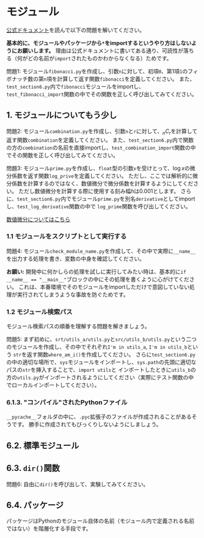 # モジュール

[公式ドキュメント](https://docs.python.org/ja/3.8/tutorial/modules.html)を読んで以下の問題を解いてください。

**基本的に、モジュールやパッケージから`*`をimportするというやり方はしないようにお願いします。**
理由は公式ドキュメントに書いてある通り、可読性が落ちる（何がどの名前が`import`されたものかわからなくなる）ためです。

問題1:
モジュール`fibonacci.py`を作成し、引数`n`に対して、初項`0`、第1項`1`のフィボナッチ数の第`n`項を計算して返す関数`fibonacci`を定義してください。
また、`test_section6.py`内で`fibonacci`モジュールをimportし、`test_fibonacci_import`関数の中でその関数を正しく呼び出してみてください。

## 1. モジュールについてもう少し
問題2:
モジュール`combination.py`を作成し、引数`n`と`r`に対して、$_nC_r$を計算して返す関数`combination`を定義してください。
また、`test_section6.py`内で関数の方の`combination`の名前を直接importし、`test_combination_import`関数の中でその関数を正しく呼び出してみてください。

問題3:
モジュール`prime.py`を作成し、`float`型の引数`x`を受けとって、$\log x$の微分係数を返す関数`log_prive`を定義してください。
ただし、ここでは解析的に微分係数を計算するのではなく、数値微分で微分係数を計算するようにしてください。
ただし数値微分を計算する際に使用する刻み幅$h$は0.001とします。
さらに、`test_section6.py`内でモジュール`prime.py`を別名`derivative`としてimportし、`test_log_derivative`関数の中で
`log_prime`関数を呼び出してください。

[数値微分についてはこちら](https://avilen.co.jp/personal/knowledge-article/num_diff/)

### 1.1 モジュールをスクリプトとして実行する
問題4:
モジュール`check_module_name.py`を作成して、その中で実際に`__name__`を出力する処理を書き、変数の中身を確認してください。

**お願い:**
開発中に何かしらの処理を試しに実行してみたい時は、基本的に`if __name__ == "__main__"`ブロックの中にその処理を書くように心がけてください。
これは、本番環境でそのモジュールをimportしただけで意図していない処理が実行されてしまうような事故を防ぐためです。

### 1.2 モジュール検索パス
モジュール検索パスの順番を理解する問題を解きましょう。

問題5:
まず初めに、`srt/utils_a/utils.py`と`src/utils_b/utils.py`という二つのモジュールを作成し、その中でそれぞれ`I'm in utils_a`, `I'm in utils_b`という
`str`を返す関数`where_am_i()`を作成してください。
さらに`test_section6.py`の中の適切な場所で、`sys`モジュールをインポートし、`sys.path`の先頭に適切なパスの`str`を挿入することで、`import utils`と
インポートしたときに`utils_b`の方の`utils.py`がインポートされるようにしてください（実際にテスト関数の中でローカルインポートしてください）。

### 6.1.3. "コンパイル"されたPythonファイル
`__pycache__`フォルダの中に、`.pyc`拡張子のファイルが作成されることがあるそうです。
勝手に作成されてもびっくりしないようにしましょう。

## 6.2. 標準モジュール

## 6.3. `dir()`関数
問題6:
自由に`dir()`を呼び出して、実験してみてください。

## 6.4. パッケージ
パッケージはPythonのモジュール自体の名前（モジュール内で定義される名前ではない）を階層化する手段です。

